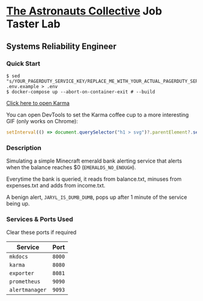 # [The Astronauts Collective](https://www.hellotac.org/) Job Taster Lab
## Systems Reliability Engineer

### Quick Start
```shell
$ sed "s/YOUR_PAGERDUTY_SERVICE_KEY/REPLACE_ME_WITH_YOUR_ACTUAL_PAGERDUTY_SERVICE_KEY/g" .env.example > .env
$ docker-compose up --abort-on-container-exit # --build
```
[Click here to open Karma](http://127.0.0.1:8080/?q=%40state%3Dactive)

You can open DevTools to set the Karma coffee cup to a more interesting GIF (only works on Chrome):
```javascript
setInterval(() => document.querySelector("h1 > svg")?.parentElement?.setHTML("<img src='http://127.0.0.1:8000/references/assets/this-is-fine.gif'/>"), 100)
```

### Description
Simulating a simple Minecraft emerald bank alerting service that alerts when the balance reaches $0 (`EMERALDS_NO_ENOUGH`).

Everytime the bank is queried, it reads from balance.txt, minuses from expenses.txt and adds from income.txt.

A benign alert, `JARYL_IS_DUMB_DUMB`, pops up after 1 minute of the service being up.

### Services & Ports Used
Clear these ports if required

| Service        | Port   |
|----------------|--------|
| `mkdocs`       | `8000` |
| `karma`        | `8080` |
| `exporter`     | `8081` |
| `prometheus`   | `9090` |
| `alertmanager` | `9093` |
